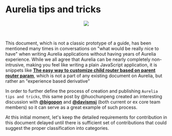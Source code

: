 # Aurelia tips and tricks

<p align=center>
  <img src="https://user-images.githubusercontent.com/2712405/36345944-ba5a02ca-1402-11e8-8a08-eb4f1a69a8fb.png"></img>
 <br>
</p>

<br>

This document, which is not a classic prototype of a guide, has been mentioned many times in conversations on "what would be really nice to have" when writing Aurelia applications without having years of Aurelia experience. While we all agree that Aurelia can be nearly completely non-intrusive, making you feel like writing a plain JavaScript application, it is snippets like **[The easy way to customize child router based on parent router param](https://discourse.aurelia.io/t/the-easy-way-to-customize-child-router-based-on-parent-router-param/768/1)**, which is not a part of any existing document on Aurelia, but rather an "experience based derivative"

In order to further define the process of creation and publishing `Aurelia tips and tricks`, this same post by @huochunpeng created an interesting discussion with **[@bigopon](https://discourse.aurelia.io/t/the-easy-way-to-customize-child-router-based-on-parent-router-param/768/2?u=adriatic)** and **[@davismsj](https://discourse.aurelia.io/t/the-easy-way-to-customize-child-router-based-on-parent-router-param/768/11?u=adriatic)** (both current or ex core team members) so it can serve as a great example of such process. 

At this initial moment, let's keep the detailed requirements for contribution in this document delayed until there is sufficient set of contributions that could suggest the proper classification into categories.






